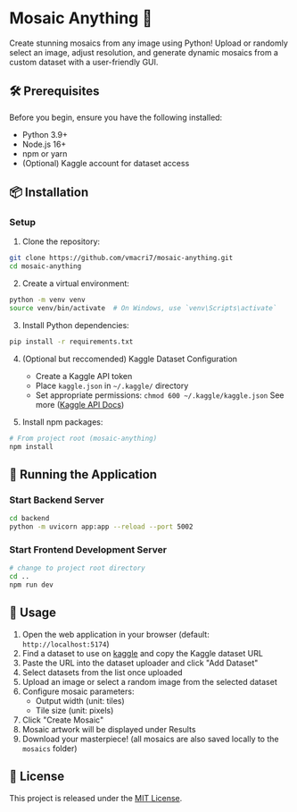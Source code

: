 # Mosaic Anything 🎨

Create stunning mosaics from any image using Python! Upload or randomly select an image, adjust resolution, and generate dynamic mosaics from a custom dataset with a user-friendly GUI.

## 🛠️ Prerequisites

Before you begin, ensure you have the following installed:
- Python 3.9+
- Node.js 16+
- npm or yarn
- (Optional) Kaggle account for dataset access

## 📦 Installation

### Setup

1. Clone the repository:
```bash
git clone https://github.com/vmacri7/mosaic-anything.git
cd mosaic-anything
```

2. Create a virtual environment:
```bash
python -m venv venv
source venv/bin/activate  # On Windows, use `venv\Scripts\activate`
```

3. Install Python dependencies:
```bash
pip install -r requirements.txt
```

4. (Optional but reccomended) Kaggle Dataset Configuration
   - Create a Kaggle API token
   - Place `kaggle.json` in `~/.kaggle/` directory
   - Set appropriate permissions: `chmod 600 ~/.kaggle/kaggle.json`
   See more ([Kaggle API Docs](https://www.kaggle.com/docs/api))

5. Install npm packages:
```bash
# From project root (mosaic-anything)
npm install
```

## 🚀 Running the Application

### Start Backend Server
```bash
cd backend
python -m uvicorn app:app --reload --port 5002
```

### Start Frontend Development Server
```bash
# change to project root directory
cd ..
npm run dev
```

## 🎨 Usage

1. Open the web application in your browser (default: `http://localhost:5174`)
2. Find a dataset to use on [kaggle](https://www.kaggle.com/) and copy the Kaggle dataset URL
3. Paste the URL into the dataset uploader and click "Add Dataset"
4. Select datasets from the list once uploaded
5. Upload an image or select a random image from the selected dataset
6. Configure mosaic parameters:
   - Output width (unit: tiles)
   - Tile size (unit: pixels)
7. Click "Create Mosaic"
8. Mosaic artwork will be displayed under Results
9. Download your masterpiece! (all mosaics are also saved locally to the `mosaics` folder)

## 📝 License

This project is released under the [MIT License](https://github.com/vmacri7/mosaic-anything/blob/main/LICENSE).
